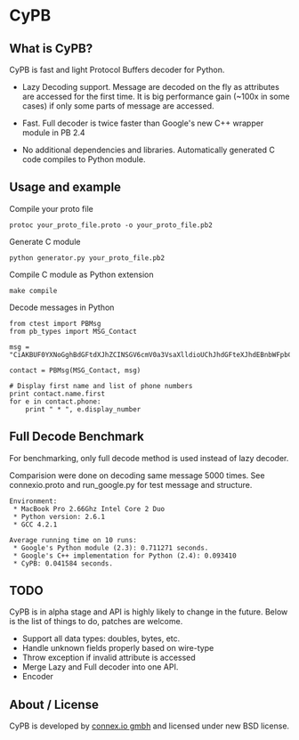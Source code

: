 CyPB
====

What is CyPB?
-------------

CyPB is fast and light Protocol Buffers decoder for Python. 

 * Lazy Decoding support. Message are decoded on the fly as attributes are accessed for the first time.
   It is big performance gain (~100x in some cases) if only some parts of message are accessed.

 * Fast. Full decoder is twice faster than Google's new C++ wrapper module in PB 2.4

 * No additional dependencies and libraries. 
   Automatically generated C code compiles to Python module.


Usage and example
-----------------

Compile your proto file

    protoc your_proto_file.proto -o your_proto_file.pb2

Generate C module
    
    python generator.py your_proto_file.pb2

Compile C module as Python extension
    
    make compile

Decode messages in Python

    from ctest import PBMsg
    from pb_types import MSG_Contact

    msg = "CiAKBUF0YXNoGghBdGFtdXJhZCINSGV6cmV0a3VsaXlldioUChJhdGFteXJhdEBnbWFpbC5jb20q\nFAoSYXRhbXVyYWRAY29ubmV4LmlvKhQKEmF0YW11cmFkQGdtYWlsLmNvbTIOCgwrOTkzNjc2NDI2\nNDIyDgoMKzk5MzEyMjcwMjAzYh50aGlzIGlzIG5vdGUgZmllbGQgZm9yIGNvbnRhY3Q=\n".decode("base64")

    contact = PBMsg(MSG_Contact, msg)

    # Display first name and list of phone numbers
    print contact.name.first
    for e in contact.phone:
        print " * ", e.display_number

Full Decode Benchmark
---------------------

For benchmarking, only full decode method is used instead of lazy decoder. 

Comparision were done on decoding same message 5000 times. 
See connexio.proto and run_google.py for test message and structure.

    Environment:
     * MacBook Pro 2.66Ghz Intel Core 2 Duo
     * Python version: 2.6.1
     * GCC 4.2.1

    Average running time on 10 runs:
     * Google's Python module (2.3): 0.711271 seconds.
     * Google's C++ implementation for Python (2.4): 0.093410
     * CyPB: 0.041584 seconds.


TODO
----

CyPB is in alpha stage and API is highly likely to change in the future. 
Below is the list of things to do, patches are welcome.

 * Support all data types: doubles, bytes, etc.
 * Handle unknown fields properly based on wire-type
 * Throw exception if invalid attribute is accessed
 * Merge Lazy and Full decoder into one API.
 * Encoder

About / License
---------------

CyPB is developed by [connex.io gmbh][connexio] and licensed under new BSD license. 

[connexio]: http://connex.io/


